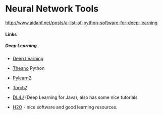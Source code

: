 # Neural Network Tools

http://www.aidanf.net/posts/a-list-of-python-software-for-deep-learning


#### Links

##### Deep Learning

- [Deep Learning](http://deeplearning.net)

- [Theano](http://deeplearning.net/software/theano/) Python
- [Pylearn2](http://deeplearning.net/software/pylearn2/)

- [Torch7](http://torch.ch)

- [DL4J](http://deeplearning4j.org) (Deep Learning for Java), also has some nice tutorials

- [H2O](http://h2o.ai/product/deep-learning/) - nice software and good learning resources.

